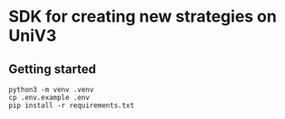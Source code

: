 # SDK for creating new strategies on UniV3

## Getting started

```
python3 -m venv .venv
cp .env.example .env
pip install -r requirements.txt
```
